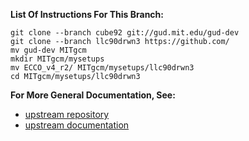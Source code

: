 
**List Of Instructions For This Branch:**

~~~~
git clone --branch cube92 git://gud.mit.edu/gud-dev
git clone --branch llc90drwn3 https://github.com/
mv gud-dev MITgcm
mkdir MITgcm/mysetups
mv ECCO_v4_r2/ MITgcm/mysetups/llc90drwn3
cd MITgcm/mysetups/llc90drwn3
~~~~

**For More General Documentation, See:**

* [upstream repository](https://github.com/gaelforget/ECCO_v4_r2/ "ECCO_v4_r2/")
* [upstream documentation](https://eccov4.readthedocs.io/en/latest/ "eccov4.readthedocs.io")